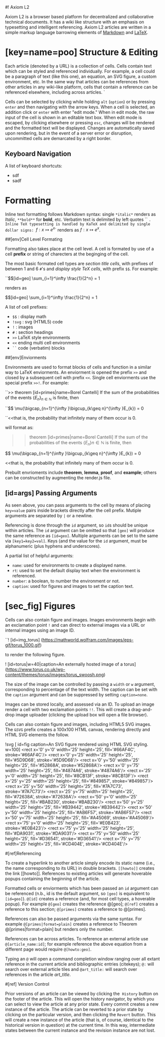 #! Axiom L2

Axiom L2 is a browser based platform for decentralized and collaborative technical documents. It has a wiki like structure with an emphasis on typesetting and intelligent referencing. Axiom L2 articles are written in a simple markup language barrowing elements of [Markdown](https://en.wikipedia.org/wiki/Markdown) and [LaTeX](https://www.latex-project.org/).

# [key=name=poo] Structure & Editing 

Each article (denoted by a URL) is a collection of cells. Cells contain text which can be styled and referenced individually. For example, a cell could be a paragraph of text (like this one), an equation, an SVG figure, a custom environment, etc. In the same way that articles can be references from other articles in any wiki-like platform, cells that contain a reference can be referenced elsewhere, including across articles. \`

Cells can be selected by clicking while holding `alt` (`option`) or by pressing `enter` and then navigating with the arrow keys. When a cell is selected, an addition click or `enter` with enter "edit mode." When in edit mode, the raw input of the cell is shown in an editable text box. When edit mode is escaped, by clicking elsewhere or pressing `esc`, changes will be rendered and the formatted text will be displayed. Changes are automatically saved upon rendering, but in the event of a server error or disruption, uncommitted cells are demarcated by a right border.

## Keyboard Navigation

A list of keyboard shortcuts:

- sdf
- sadf

# Formatting

Inline text formatting follows Markdown syntax: single `*italic*` renders as *Italic*, `**bold**` for **bold**, etc. Verbatim text is delimited by left quotes `` `. Inline TeX typesetting is handled by KaTeX and delimited by single dollar signs: `$f: x \mapsto e^x$` renders as $f: x \mapsto e^x$.

##[env]Cell Level Formating

Formatting also takes place at the cell level. A cell is formated by use of a cell **prefix** or string of charecters at the beginging of the cell. 

 The most basic formated cell types are *section title cells*, with prefixes of between 1 and 6 `#`'s and *display style TeX cells*, with prefix `$$`. For example:

``$$[id=geo] \sum_{i=1}^\infty \frac{1}{2^n} = 1

renders as

$$[id=geo] \sum_{i=1}^\infty \frac{1}{2^n} = 1

A list of cell prefixes:

- `$$` : display math
- `!svg` : svg (HTML5) code
- `!` : images
- `#` : section headings
- `>>` LaTeX style environments
- `<<` ending multi cell environments
- ` `` ` code (verbatim) blocks

##[env]Enviorments

Environments are used to format blocks of cells and function in a similar way to LaTeX enviorments. An enviorment is opened the prefix `>>` and closed by a subsequent cell with prefix `<<`. Single cell enviorments use the special prefix `>>!`. For example:

``>> theorem [id=primes|name=Borel Cantelli] If the sum of the probabilities of the events $\{E_n\}_{n\in \mathbb{N}}$ is finite, then

``$$ \mu(\bigcap_{n=1}^{\infty }\bigcup_{k\geq n}^{\infty }E_{k}) = 0

``<<that is, the probability that infinitely many of them occur is $0$.

will format as:

>> theorem [id=primes|name=Borel Cantelli] If the sum of the probabilities of the events $\{E_n\}{n\in \mathbb{N}}$ is finite, then

$$ \mu(\bigcap_{n=1}^{\infty }\bigcup_{k\geq n}^{\infty }E_{k}) = 0

<<that is, the probability that infinitely many of them occur is $0$.

Prebuilt envrioments include **theorem**, **lemma**, **proof**, and **example**; others can be constructed by augmenting the render.js file.

## [id=args] Passing Arguments

As seen above, you can pass arguments to the cell by means of placing `key=value` pairs inside brackets directly after the cell prefix. Mutiple arguments are separated by `|` or a newline.

Referencing is done through the `id` argument, so `id`s should be unique within articles. The `id` argument can be omitted so that `[geo]` will produce the same reference as `[id=geo]`. Multiple arguments can be set to the same via `[key1=key2=val]`. Keys (and the value for the `id` argument, must be alphanumeric (plus hyphens and underscores).

A partial list of helpful arguments:

- `name`: used for environments to create a displayed name.
- `rt`: used to set the default display text when the environment is referenced.
- `number`: a boolean, to number the environment or not.
- `caption`: used for figures and images to set the caption text.

# [sec_fig] Figures

Cells can also contain figure and images. Images environments begin with an exclamation point `!` and can direct to external images via a URL or internal images using an image ID.

``! [id=img_torus] (https://mathworld.wolfram.com/images/eps-gif/torus_1000.gif)

to render the following figure.

! [id=torus|w=40|caption=An externally hosted image of a torus] (https://www.torus.co.uk/wp-content/themes/torus/images/torus_swoosh.png)

The size of the image can be controlled by passing a `width` or `w` argument, corresponding to percentage of the text width. The caption can be set with the `caption` argument and can be suppressed by setting `caption=none`.

Images can be stored locally, and assessed via an ID. To upload an image render a cell with two exclamation points `!!`. This will create a drag-and-drop image uploader (clicking the upload box will open a file browser).

Cells can also contain figure and images, including HTML5 SVG images. The `&SVG` prefix creates a 100x100 HTML canvas, rendering directly and HTML SVG elements the follow.

!svg [
id=fig
caption=An SVG figure rendered using HTML SVG styling.
w=100]
<rect x='0' y='0' width='25' height='25', fill='#66AF4C', stroke='#66AF4C'/>
<rect x='0' y='25' width='25' height='25', fill='#5D9D68', stroke='#5D9D68'/>
<rect x='0' y='50' width='25' height='25', fill='#52868A', stroke='#52868A'/>
<rect x='0' y='75' width='25' height='25', fill='#4874A6', stroke='#4874A6'/>
<rect x='25' y='0' width='25' height='25', fill='#8CB13F', stroke='#8CB13F'/>
<rect x='25' y='25' width='25' height='25', fill='#849857', stroke='#849857'/>
<rect x='25' y='50' width='25' height='25', fill='#7A7C73', stroke='#7A7C73'/>
<rect x='25' y='75' width='25' height='25', fill='#72638A', stroke='#72638A'/>
<rect x='50' y='0' width='25' height='25', fill='#BAB230', stroke='#BAB230'/>
<rect x='50' y='25' width='25' height='25', fill='#B39442', stroke='#B39442'/>
<rect x='50' y='50' width='25' height='25', fill='#AB6F57', stroke='#AB6F57'/>
<rect x='50' y='75' width='25' height='25', fill='#A45069', stroke='#A45069'/>
<rect x='75' y='0' width='25' height='25', fill='#E0B423', stroke='#E0B423'/>
<rect x='75' y='25' width='25' height='25', fill='#DA9031', stroke='#DA9031'/>
<rect x='75' y='50' width='25' height='25', fill='#D36541', stroke='#D36541'/>
<rect x='75' y='75' width='25' height='25', fill='#CD404E', stroke='#CD404E'/>

#[ref]Referencing 

To create a hyperlink to another article simply encode its static name (i.e., the name corresponding to its URL) in double brackets. `[[howto]]` creates the link [[howto]]. References to existing articles will generate hoverable popups containing the beginning of the article. 

Formatted cells or enviorments which has been passed an `id` argument can be referenced (n.b., id is the default argument, so `[geo]` is equivalent to `[id=geo]`). `@[id]` creates a reference (and, for most cell types, a hoverable popup). For example `@[geo]` creates the reference @[geo]; `@[ref]` creates a reference to this section; `@[primes]` creates a reference to @[primes].

References can also be passed arguments via the same syntax. For example `@[primes|format=plain]` creates a reference to Theorem @[primes|format=plain] but renders only the number.

References can be across articles. To reference an external article use `@[article_name:id]`; for example reference the above equation from a different page would require `@[howto:geo]`.

Typing an `@` will open a command completion window ranging over all extant reference in the current article and bibliographic entries (citekeys); `@:` will search over external article tiles and `@art_title:` will search over references in the article *art_title*.

#[ref] Version Control

Prior versions of an article can be viewed by clicking the  `History` button on the footer of the article. This will open the history navigator, by which you can select to view the article at any prior state. Every commit creates a new instance of the article. The article can be reverted to a prior state by clicking on the particular version, and then clicking the `Revert` button. This will create a new instance of the article (that is, of course, identical to the historical version in question) at the current time. In this way, intermediate states between the current instance and the revision instance are not lost.